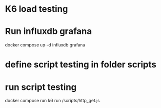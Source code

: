 # K6 load testing

# Run influxdb grafana
docker compose up -d influxdb grafana

# define script testing in folder scripts
# run script testing

docker compose run k6 run /scripts/http_get.js